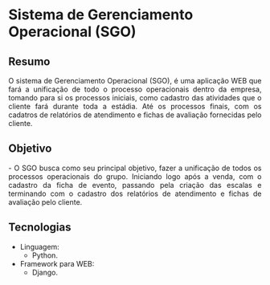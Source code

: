 # Sistema de Gerenciamento Operacional (SGO)

## Resumo
<p align='justify'>
O sistema de Gerenciamento Operacional (SGO), é uma aplicação WEB que fará a unificação de todo o processo operacionais dentro da empresa, tomando para si os processos iniciais, como cadastro das  atividades que o cliente fará durante toda a estádia. Até os processos finais, com os cadatros de relatórios de atendimento e fichas de avaliação fornecidas pelo cliente.
</p>

## Objetivo
<p align='justify'>
- O SGO busca como seu principal objetivo, fazer a unificação de todos os processos operacionais do grupo. Iniciando logo após a venda, com o cadastro da ficha de evento, passando pela criação das escalas e terminando com o cadastro dos relatórios de atendimento e fichas de avaliação pelo cliente.
</p>

## Tecnologias
- Linguagem:
  - Python.
- Framework para WEB:
  - Django.
